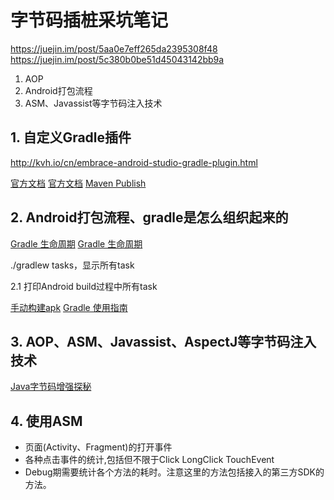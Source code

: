 # 字节码插桩采坑笔记

https://juejin.im/post/5aa0e7eff265da2395308f48
https://juejin.im/post/5c380b0be51d45043142bb9a


1. AOP
2. Android打包流程
3. ASM、Javassist等字节码注入技术

## 1. 自定义Gradle插件
http://kvh.io/cn/embrace-android-studio-gradle-plugin.html

[官方文档](https://gradle.org/guides/?q=Plugin%20Development)
[官方文档](https://docs.gradle.org/current/userguide/custom_plugins.html)
[Maven Publish](https://docs.gradle.org/current/userguide/publishing_maven.html#publishing_maven)

## 2. Android打包流程、gradle是怎么组织起来的
[Gradle 生命周期](https://www.heqiangfly.com/2016/03/18/development-tool-gradle-lifecycle/)
[Gradle 生命周期](https://juejin.im/post/5afec54951882542715001f2)

./gradlew tasks，显示所有task

2.1 打印Android build过程中所有task


[手动构建apk](https://www.jianshu.com/p/5a126550920f)
[Gradle 使用指南](https://www.heqiangfly.com/categories/Gradle/)


## 3. AOP、ASM、Javassist、AspectJ等字节码注入技术
[Java字节码增强探秘](https://mp.weixin.qq.com/s/CH9D-E7fxuu462Q2S3t0AA)

## 4. 使用ASM
- 页面(Activity、Fragment)的打开事件
- 各种点击事件的统计,包括但不限于Click LongClick TouchEvent
- Debug期需要统计各个方法的耗时。注意这里的方法包括接入的第三方SDK的方法。


